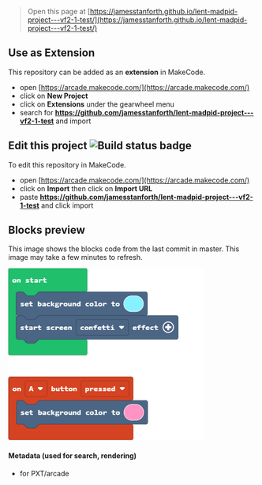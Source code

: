  


> Open this page at [https://jamesstanforth.github.io/lent-madpid-project---vf2-1-test/](https://jamesstanforth.github.io/lent-madpid-project---vf2-1-test/)

## Use as Extension

This repository can be added as an **extension** in MakeCode.

* open [https://arcade.makecode.com/](https://arcade.makecode.com/)
* click on **New Project**
* click on **Extensions** under the gearwheel menu
* search for **https://github.com/jamesstanforth/lent-madpid-project---vf2-1-test** and import

## Edit this project ![Build status badge](https://github.com/jamesstanforth/lent-madpid-project---vf2-1-test/workflows/MakeCode/badge.svg)

To edit this repository in MakeCode.

* open [https://arcade.makecode.com/](https://arcade.makecode.com/)
* click on **Import** then click on **Import URL**
* paste **https://github.com/jamesstanforth/lent-madpid-project---vf2-1-test** and click import

## Blocks preview

This image shows the blocks code from the last commit in master.
This image may take a few minutes to refresh.

![A rendered view of the blocks](https://github.com/jamesstanforth/lent-madpid-project---vf2-1-test/raw/master/.github/makecode/blocks.png)

#### Metadata (used for search, rendering)

* for PXT/arcade
<script src="https://makecode.com/gh-pages-embed.js"></script><script>makeCodeRender("{{ site.makecode.home_url }}", "{{ site.github.owner_name }}/{{ site.github.repository_name }}");</script>
